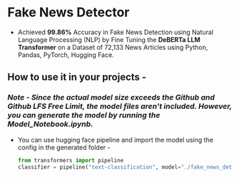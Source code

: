 # Fake News Detector
* Achieved **99.86%** Accuracy in Fake News Detection using Natural Language Processing (NLP) by Fine Tuning the **DeBERTa LLM Transformer** on a Dataset of 72,133 News Articles using Python, Pandas, PyTorch, Hugging Face.

## How to use it in your projects -

### ***Note - Since the actual model size exceeds the Github and Github LFS Free Limit, the model files aren't included. However, you can generate the model by running the Model_Notebook.ipynb.***
  
* You can use hugging face pipeline and import the model using the config in the generated folder -

  ``` python
  from transformers import pipeline
  classifier = pipeline("text-classification", model="./fake_news_detector/")
  ```
